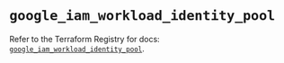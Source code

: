 # `google_iam_workload_identity_pool`

Refer to the Terraform Registry for docs: [`google_iam_workload_identity_pool`](https://registry.terraform.io/providers/hashicorp/google-beta/6.36.1/docs/resources/google_iam_workload_identity_pool).
